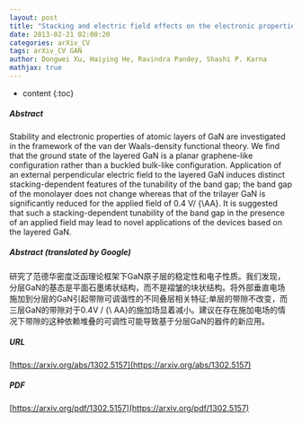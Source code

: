 ```yaml
---
layout: post
title: "Stacking and electric field effects on the electronic properties of the layered GaN"
date: 2013-02-21 02:00:20
categories: arXiv_CV
tags: arXiv_CV GAN
author: Dongwei Xu, Haiying He, Ravindra Pandey, Shashi P. Karna
mathjax: true
---
```


* content
{:toc}

##### Abstract
Stability and electronic properties of atomic layers of GaN are investigated in the framework of the van der Waals-density functional theory. We find that the ground state of the layered GaN is a planar graphene-like configuration rather than a buckled bulk-like configuration. Application of an external perpendicular electric field to the layered GaN induces distinct stacking-dependent features of the tunability of the band gap; the band gap of the monolayer does not change whereas that of the trilayer GaN is significantly reduced for the applied field of 0.4 V/ {\AA}. It is suggested that such a stacking-dependent tunability of the band gap in the presence of an applied field may lead to novel applications of the devices based on the layered GaN.

##### Abstract (translated by Google)
研究了范德华密度泛函理论框架下GaN原子层的稳定性和电子性质。我们发现，分层GaN的基态是平面石墨烯状结构，而不是褶皱的块状结构。将外部垂直电场施加到分层的GaN引起带隙可调谐性的不同叠层相关特征;单层的带隙不改变，而三层GaN的带隙对于0.4V / {\ AA}的施加场显着减小。建议在存在施加电场的情况下带隙的这种依赖堆叠的可调性可能导致基于分层GaN的器件的新应用。

##### URL
[https://arxiv.org/abs/1302.5157](https://arxiv.org/abs/1302.5157)

##### PDF
[https://arxiv.org/pdf/1302.5157](https://arxiv.org/pdf/1302.5157)

